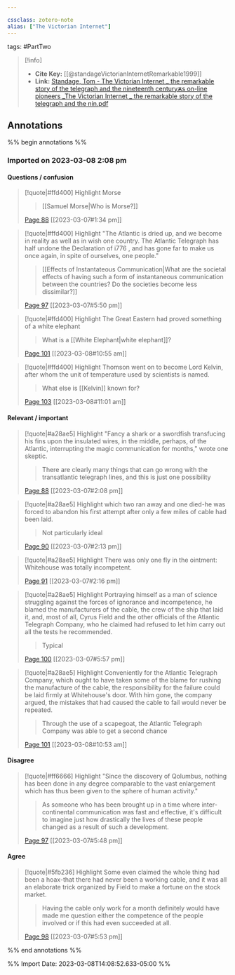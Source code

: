 ```yaml
---

cssclass: zotero-note
alias: ["The Victorian Internet"]
---
```


tags: #PartTwo 

> [!info]
> - **Cite Key:** [[@standageVictorianInternetRemarkable1999]]
> - **Link:** [Standage, Tom - The Victorian Internet _ the remarkable story of the telegraph and the nineteenth centuryѫs on-line pioneers _The Victorian Internet _ the remarkable story of the telegraph and the nin.pdf](file://C:\Users\willc\Zotero\storage\E4VVX87L\Standage,%20Tom%20-%20The%20Victorian%20Internet%20_%20the%20remarkable%20story%20of%20the%20telegraph%20and%20the%20nineteenth%20centuryѫs%20on-line%20pioneers%20_The%20Victorian%20Internet%20_%20the%20remarkable%20story%20of%20the%20telegraph%20and%20the%20nin.pdf)

## Annotations
%% begin annotations %%
### Imported on 2023-03-08 2:08 pm

#### Questions / confusion

> [!quote|#ffd400] Highlight
> Morse
>
>> [[Samuel Morse|Who is Morse?]]
>
> [Page 88](zotero://open-pdf/library/items/E4VVX87L?page=88) [[2023-03-07#1:34 pm]]

> [!quote|#ffd400] Highlight
> "The Atlantic is dried up, and we become in reality as well as in wish one country. The Atlantic Telegraph has half undone the Declaration of i776 , and has gone far to make us once again, in spite of ourselves, one people."
>
>> [[Effects of Instantateous Communication|What are the societal effects of having such a form of instantaneous communication between the countries? Do the societies become less dissimilar?]]
>
> [Page 97](zotero://open-pdf/library/items/E4VVX87L?page=97) [[2023-03-07#5:50 pm]]

> [!quote|#ffd400] Highlight
> The Great Eastern had proved something of a white elephant
>
>> What is a [[White Elephant|white elephant]]?
>
> [Page 101](zotero://open-pdf/library/items/E4VVX87L?page=101) [[2023-03-08#10:55 am]]

> [!quote|#ffd400] Highlight
> Thomson went on to become Lord Kelvin, after whom the unit of temperature used by scientists is named.
>
>> What else is [[Kelvin]] known for?
>
> [Page 103](zotero://open-pdf/library/items/E4VVX87L?page=103) [[2023-03-08#11:01 am]]

#### Relevant / important

> [!quote|#a28ae5] Highlight
> "Fancy a shark or a swordfish transfucing his fins upon the insulated wires, in the middle, perhaps, of the Atlantic, interrupting the magic communication for months," wrote one skeptic.
>
>> There are clearly many things that can go wrong with the transatlantic telegraph lines, and this is just one possibility
>
> [Page 88](zotero://open-pdf/library/items/E4VVX87L?page=88) [[2023-03-07#2:08 pm]]

> [!quote|#a28ae5] Highlight
> which two ran away and one died-he was forced to abandon his first attempt after only a few miles of cable had been laid.
>
>> Not particularly ideal
>
> [Page 90](zotero://open-pdf/library/items/E4VVX87L?page=90) [[2023-03-07#2:13 pm]]

> [!quote|#a28ae5] Highlight
> There was only one fly in the ointment: Whitehouse was totally incompetent.
>
> [Page 91](zotero://open-pdf/library/items/E4VVX87L?page=91) [[2023-03-07#2:16 pm]]

> [!quote|#a28ae5] Highlight
> Portraying himself as a man of science struggling against the forces of ignorance and incompetence, he blamed the manufacturers of the cable, the crew of the ship that laid it, and, most of all, Cyrus Field and the other officials of the Atlantic Telegraph Company, who he claimed had refused to let him carry out all the tests he recommended.
>
>> Typical
>
> [Page 100](zotero://open-pdf/library/items/E4VVX87L?page=100) [[2023-03-07#5:57 pm]]

> [!quote|#a28ae5] Highlight
> Conveniently for the Atlantic Telegraph Company, which ought to have taken some of the blame for rushing the manufacture of the cable, the responsibility for the failure could be laid firmly at Whitehouse's door. With him gone, the company argued, the mistakes that had caused the cable to fail would never be repeated.
>
>> Through the use of a scapegoat, the Atlantic Telegraph Company was able to get a second chance
>
> [Page 101](zotero://open-pdf/library/items/E4VVX87L?page=101) [[2023-03-08#10:53 am]]

#### Disagree

> [!quote|#ff6666] Highlight
> "Since the discovery of Qolumbus, nothing has been done in any degree comparable to the vast enlargement which has thus been given to the sphere of human activity."
>
>> As someone who has been brought up in a time where inter-continental communication was fast and effective, it's difficult to imagine just how drastically the lives of these people changed as a result of such a development.
>
> [Page 97](zotero://open-pdf/library/items/E4VVX87L?page=97) [[2023-03-07#5:48 pm]]

#### Agree

> [!quote|#5fb236] Highlight
> Some even claimed the whole thing had been a hoax-that there had never been a working cable, and it was all an elaborate trick organized by Field to make a fortune on the stock market.
>
>> Having the cable only work for a month definitely would have made me question either the competence of the people involved or if this had even succeeded at all.
>
> [Page 98](zotero://open-pdf/library/items/E4VVX87L?page=98) [[2023-03-07#5:53 pm]]


%% end annotations %%

%% Import Date: 2023-03-08T14:08:52.633-05:00 %%
